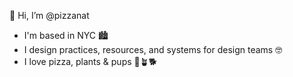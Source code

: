 👋 Hi, I’m @pizzanat
 
- I'm based in NYC 🏙
- I design practices, resources, and systems for design teams 🤓  
- I love pizza, plants & pups 🍕🪴🐕
